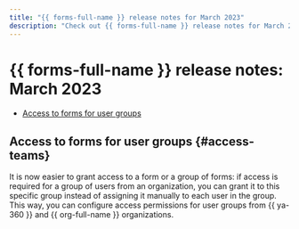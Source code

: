 ```yaml
---
title: "{{ forms-full-name }} release notes for March 2023"
description: "Check out {{ forms-full-name }} release notes for March 2023."
---
```


# {{ forms-full-name }} release notes: March 2023

* [Access to forms for user groups](#access-teams)

## Access to forms for user groups {#access-teams}

It is now easier to grant access to a form or a group of forms: if access is required for a group of users from an organization, you can grant it to this specific group instead of assigning it manually to each user in the group. This way, you can configure access permissions for user groups from {{ ya-360 }} and {{ org-full-name }} organizations.
